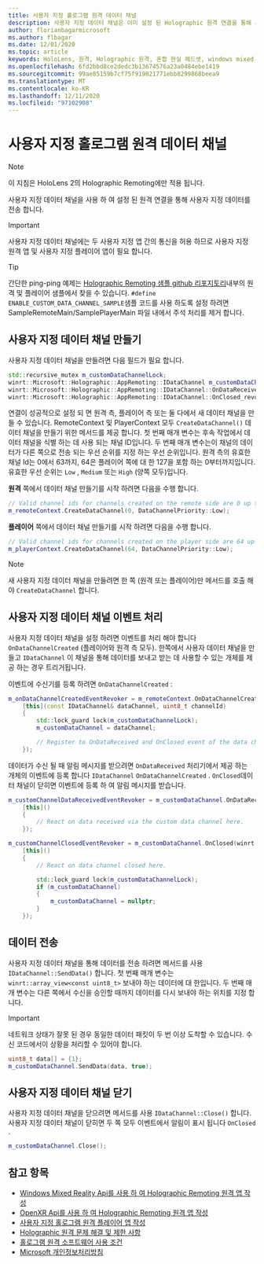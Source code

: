 ```yaml
---
title: 사용자 지정 홀로그램 원격 데이터 채널
description: 사용자 지정 데이터 채널은 이미 설정 된 Holographic 원격 연결을 통해 사용자 데이터를 전송 하는 데 사용할 수 있습니다.
author: florianbagarmicrosoft
ms.author: flbagar
ms.date: 12/01/2020
ms.topic: article
keywords: HoloLens, 원격, Holographic 원격, 혼합 현실 헤드셋, windows mixed reality 헤드셋, 가상 현실 헤드셋, 데이터 채널
ms.openlocfilehash: 6fd2bbd8ce2dedc3b13674576a23a0484ebe1419
ms.sourcegitcommit: 99ae85159b7cf75f919021771ebb8299868beea9
ms.translationtype: MT
ms.contentlocale: ko-KR
ms.lasthandoff: 12/11/2020
ms.locfileid: "97102908"
---
```

# <a name="custom-holographic-remoting-data-channels"></a>사용자 지정 홀로그램 원격 데이터 채널

>[!NOTE]
>이 지침은 HoloLens 2의 Holographic Remoting에만 적용 됩니다.

사용자 지정 데이터 채널을 사용 하 여 설정 된 원격 연결을 통해 사용자 지정 데이터를 전송 합니다.

>[!IMPORTANT]
>사용자 지정 데이터 채널에는 두 사용자 지정 앱 간의 통신을 허용 하므로 사용자 지정 원격 앱 및 사용자 지정 플레이어 앱이 필요 합니다.

>[!TIP]
>간단한 ping-ping 예제는 [Holographic Remoting 샘플 github 리포지토리](https://github.com/microsoft/MixedReality-HolographicRemoting-Samples)내부의 원격 및 플레이어 샘플에서 찾을 수 있습니다. ```#define ENABLE_CUSTOM_DATA_CHANNEL_SAMPLE```샘플 코드를 사용 하도록 설정 하려면 SampleRemoteMain/SamplePlayerMain 파일 내에서 주석 처리를 제거 합니다.


## <a name="create-a-custom-data-channel"></a>사용자 지정 데이터 채널 만들기


사용자 지정 데이터 채널을 만들려면 다음 필드가 필요 합니다.
```cpp
std::recursive_mutex m_customDataChannelLock;
winrt::Microsoft::Holographic::AppRemoting::IDataChannel m_customDataChannel = nullptr;
winrt::Microsoft::Holographic::AppRemoting::IDataChannel::OnDataReceived_revoker m_customChannelDataReceivedEventRevoker;
winrt::Microsoft::Holographic::AppRemoting::IDataChannel::OnClosed_revoker m_customChannelClosedEventRevoker;
```

연결이 성공적으로 설정 되 면 원격 측, 플레이어 측 또는 둘 다에서 새 데이터 채널을 만들 수 있습니다. RemoteContext 및 PlayerContext 모두 ```CreateDataChannel()``` 데이터 채널을 만들기 위한 메서드를 제공 합니다. 첫 번째 매개 변수는 후속 작업에서 데이터 채널을 식별 하는 데 사용 되는 채널 ID입니다. 두 번째 매개 변수는이 채널의 데이터가 다른 쪽으로 전송 되는 우선 순위를 지정 하는 우선 순위입니다. 원격 측의 유효한 채널 Id는 0에서 63까지, 64은 플레이어 쪽에 대 한 127을 포함 하는 0부터까지입니다. 유효한 우선 순위는 ```Low``` , ```Medium``` 또는 ```High``` (양쪽 모두)입니다.

**원격** 쪽에서 데이터 채널 만들기를 시작 하려면 다음을 수행 합니다.
```cpp
// Valid channel ids for channels created on the remote side are 0 up to and including 63
m_remoteContext.CreateDataChannel(0, DataChannelPriority::Low);
```

**플레이어** 쪽에서 데이터 채널 만들기를 시작 하려면 다음을 수행 합니다.
```cpp
// Valid channel ids for channels created on the player side are 64 up to and including 127
m_playerContext.CreateDataChannel(64, DataChannelPriority::Low);
```

>[!NOTE]
>새 사용자 지정 데이터 채널을 만들려면 한 쪽 (원격 또는 플레이어)만 메서드를 호출 해야 ```CreateDataChannel``` 합니다.

## <a name="handling-custom-data-channel-events"></a>사용자 지정 데이터 채널 이벤트 처리

사용자 지정 데이터 채널을 설정 하려면 이벤트를 처리 해야 합니다 ```OnDataChannelCreated``` (플레이어와 원격 측 모두). 한쪽에서 사용자 데이터 채널을 만들고 ```IDataChannel``` 이 채널을 통해 데이터를 보내고 받는 데 사용할 수 있는 개체를 제공 하는 경우 트리거됩니다.

이벤트에 수신기를 등록 하려면 ```OnDataChannelCreated``` :
```cpp
m_onDataChannelCreatedEventRevoker = m_remoteContext.OnDataChannelCreated(winrt::auto_revoke,
    [this](const IDataChannel& dataChannel, uint8_t channelId)
    {
        std::lock_guard lock(m_customDataChannelLock);
        m_customDataChannel = dataChannel;

        // Register to OnDataReceived and OnClosed event of the data channel here, see below...
    });
```

데이터가 수신 될 때 알림 메시지를 받으려면 ```OnDataReceived``` 처리기에서 제공 하는 개체의 이벤트에 등록 합니다 ```IDataChannel``` ```OnDataChannelCreated``` . ```OnClosed```데이터 채널이 닫히면 이벤트에 등록 하 여 알림 메시지를 받습니다.

```cpp
m_customChannelDataReceivedEventRevoker = m_customDataChannel.OnDataReceived(winrt::auto_revoke, 
    [this]()
    {
        // React on data received via the custom data channel here.
    });

m_customChannelClosedEventRevoker = m_customDataChannel.OnClosed(winrt::auto_revoke,
    [this]()
    {
        // React on data channel closed here.

        std::lock_guard lock(m_customDataChannelLock);
        if (m_customDataChannel)
        {
            m_customDataChannel = nullptr;
        }
    });
```

## <a name="sending-data"></a>데이터 전송

사용자 지정 데이터 채널을 통해 데이터를 전송 하려면 메서드를 사용 ```IDataChannel::SendData()``` 합니다. 첫 번째 매개 변수는 ```winrt::array_view<const uint8_t>``` 보내야 하는 데이터에 대 한입니다. 두 번째 매개 변수는 다른 쪽에서 수신을 승인할 때까지 데이터를 다시 보내야 하는 위치를 지정 합니다. 

>[!IMPORTANT]
>네트워크 상태가 잘못 된 경우 동일한 데이터 패킷이 두 번 이상 도착할 수 있습니다. 수신 코드에서이 상황을 처리할 수 있어야 합니다.

```cpp
uint8_t data[] = {1};
m_customDataChannel.SendData(data, true);
```

## <a name="closing-a-custom-data-channel"></a>사용자 지정 데이터 채널 닫기

사용자 지정 데이터 채널을 닫으려면 메서드를 사용 ```IDataChannel::Close()``` 합니다. 사용자 지정 데이터 채널이 닫히면 두 쪽 모두 이벤트에서 알림이 표시 됩니다 ```OnClosed``` .

```cpp
m_customDataChannel.Close();
```

## <a name="see-also"></a>참고 항목
* [Windows Mixed Reality Api를 사용 하 여 Holographic Remoting 원격 앱 작성](holographic-remoting-create-remote-wmr.md)
* [OpenXR Api를 사용 하 여 Holographic Remoting 원격 앱 작성](holographic-remoting-create-remote-openxr.md)
* [사용자 지정 홀로그램 원격 플레이어 앱 작성](holographic-remoting-create-player.md)
* [Holographic 원격 문제 해결 및 제한 사항](holographic-remoting-troubleshooting.md)
* [홀로그램 원격 소프트웨어 사용 조건](https://docs.microsoft.com//legal/mixed-reality/microsoft-holographic-remoting-software-license-terms)
* [Microsoft 개인정보처리방침](https://go.microsoft.com/fwlink/?LinkId=521839)
